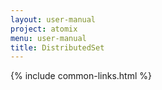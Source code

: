 ```yaml
---
layout: user-manual
project: atomix
menu: user-manual
title: DistributedSet
---
```


{% include common-links.html %}
